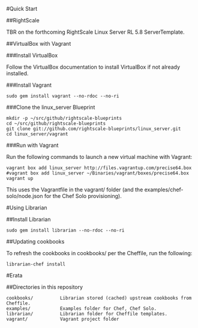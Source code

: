 #Quick Start

##RightScale

TBR on the forthcoming RightScale Linux Server RL 5.8 ServerTemplate.

##VirtualBox with Vagrant

###Install VirtualBox

Follow the VirtualBox documentation to install VirtualBox if not already installed.

###Install Vagrant

	sudo gem install vagrant --no-rdoc --no-ri

###Clone the linux_server Blueprint

	mkdir -p ~/src/github/rightscale-blueprints
	cd ~/src/github/rightscale-blueprints
	git clone git://github.com/rightscale-blueprints/linux_server.git
	cd linux_server/vagrant

###Run with Vagrant

Run the following commands to launch a new virtual machine with Vagrant:

	vagrant box add linux_server http://files.vagrantup.com/precise64.box
	#vagrant box add linux_server ~/Binaries/vagrant/boxes/precise64.box
	vagrant up
	
This uses the Vagrantfile in the vagrant/ folder (and the examples/chef-solo/node.json for the Chef Solo provisioning).

#Using Librarian

##Install Librarian

	sudo gem install librarian --no-rdoc --no-ri

##Updating cookbooks

To refresh the cookbooks in cookbooks/ per the Cheffile, run the following:

	librarian-chef install
	
#Erata

##Directories in this repository

	cookbooks/			Librarian stored (cached) upstream cookbooks from Cheffile.
	examples/			Examples folder for Chef, Chef Solo.
	librarian/			Librarian folder for Cheffile templates.
	vagrant/			Vagrant project folder
